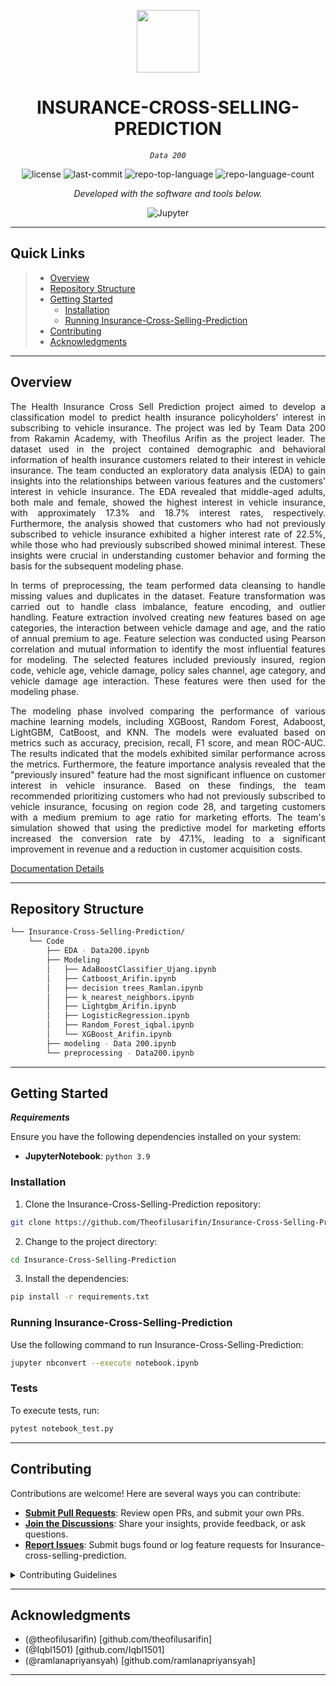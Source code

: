 <p align="center">
  <img src="https://img.icons8.com/external-tal-revivo-regular-tal-revivo/96/external-readme-is-a-easy-to-build-a-developer-hub-that-adapts-to-the-user-logo-regular-tal-revivo.png" width="100" />
</p>
<p align="center">
    <h1 align="center">INSURANCE-CROSS-SELLING-PREDICTION</h1>
</p>
<p align="center">
    <em><code>Data 200</code></em>
</p>
<p align="center">
	<img src="https://img.shields.io/github/license/Theofilusarifin/Insurance-Cross-Selling-Prediction?style=flat&color=0080ff" alt="license">
	<img src="https://img.shields.io/github/last-commit/Theofilusarifin/Insurance-Cross-Selling-Prediction?style=flat&color=0080ff" alt="last-commit">
	<img src="https://img.shields.io/github/languages/top/Theofilusarifin/Insurance-Cross-Selling-Prediction?style=flat&color=0080ff" alt="repo-top-language">
	<img src="https://img.shields.io/github/languages/count/Theofilusarifin/Insurance-Cross-Selling-Prediction?style=flat&color=0080ff" alt="repo-language-count">
<p>
<p align="center">
		<em>Developed with the software and tools below.</em>
</p>
<p align="center">
	<img src="https://img.shields.io/badge/Jupyter-F37626.svg?style=flat&logo=Jupyter&logoColor=white" alt="Jupyter">
</p>
<hr>

##  Quick Links

> - [ Overview](#-overview)
> - [ Repository Structure](#-repository-structure)
> - [ Getting Started](#-getting-started)
>   - [ Installation](#-installation)
>   - [ Running Insurance-Cross-Selling-Prediction](#-running-Insurance-Cross-Selling-Prediction)
> - [ Contributing](#-contributing)
> - [ Acknowledgments](#-acknowledgments)

---

##  Overview
<p align="justify">
The Health Insurance Cross Sell Prediction project aimed to develop a classification model to predict health insurance policyholders' interest in subscribing to vehicle insurance. The project was led by Team Data 200 from Rakamin Academy, with Theofilus Arifin as the project leader. The dataset used in the project contained demographic and behavioral information of health insurance customers related to their interest in vehicle insurance. The team conducted an exploratory data analysis (EDA) to gain insights into the relationships between various features and the customers' interest in vehicle insurance. The EDA revealed that middle-aged adults, both male and female, showed the highest interest in vehicle insurance, with approximately 17.3% and 18.7% interest rates, respectively. Furthermore, the analysis showed that customers who had not previously subscribed to vehicle insurance exhibited a higher interest rate of 22.5%, while those who had previously subscribed showed minimal interest. These insights were crucial in understanding customer behavior and forming the basis for the subsequent modeling phase.
</p>
<p align="justify">
In terms of preprocessing, the team performed data cleansing to handle missing values and duplicates in the dataset. Feature transformation was carried out to handle class imbalance, feature encoding, and outlier handling. Feature extraction involved creating new features based on age categories, the interaction between vehicle damage and age, and the ratio of annual premium to age. Feature selection was conducted using Pearson correlation and mutual information to identify the most influential features for modeling. The selected features included previously insured, region code, vehicle age, vehicle damage, policy sales channel, age category, and vehicle damage age interaction. These features were then used for the modeling phase.
</p>
<p align="justify">
The modeling phase involved comparing the performance of various machine learning models, including XGBoost, Random Forest, Adaboost, LightGBM, CatBoost, and KNN. The models were evaluated based on metrics such as accuracy, precision, recall, F1 score, and mean ROC-AUC. The results indicated that the models exhibited similar performance across the metrics. Furthermore, the feature importance analysis revealed that the "previously insured" feature had the most significant influence on customer interest in vehicle insurance. Based on these findings, the team recommended prioritizing customers who had not previously subscribed to vehicle insurance, focusing on region code 28, and targeting customers with a medium premium to age ratio for marketing efforts. The team's simulation showed that using the predictive model for marketing efforts increased the conversion rate by 47.1%, leading to a significant improvement in revenue and a reduction in customer acquisition costs.
</p>

[Documentation Details](https://github.com/Theofilusarifin/Insurance-Cross-Selling-Prediction/blob/main/Documentation.pdf)

---

##  Repository Structure

```sh
└── Insurance-Cross-Selling-Prediction/
    └── Code
        ├── EDA - Data200.ipynb
        ├── Modeling
        │   ├── AdaBoostClassifier_Ujang.ipynb
        │   ├── Catboost_Arifin.ipynb
        │   ├── decision trees_Ramlan.ipynb
        │   ├── k_nearest_neighbors.ipynb
        │   ├── Lightgbm_Arifin.ipynb
        │   ├── LogisticRegression.ipynb
        │   ├── Random_Forest_iqbal.ipynb
        │   └── XGBoost_Arifin.ipynb
        ├── modeling - Data 200.ipynb
        └── preprocessing - Data200.ipynb
```

---

##  Getting Started

***Requirements***

Ensure you have the following dependencies installed on your system:

* **JupyterNotebook**: `python 3.9`

###  Installation

1. Clone the Insurance-Cross-Selling-Prediction repository:

```sh
git clone https://github.com/Theofilusarifin/Insurance-Cross-Selling-Prediction
```

2. Change to the project directory:

```sh
cd Insurance-Cross-Selling-Prediction
```

3. Install the dependencies:

```sh
pip install -r requirements.txt
```

###  Running Insurance-Cross-Selling-Prediction

Use the following command to run Insurance-Cross-Selling-Prediction:

```sh
jupyter nbconvert --execute notebook.ipynb
```

###  Tests

To execute tests, run:

```sh
pytest notebook_test.py
```

---


##  Contributing

Contributions are welcome! Here are several ways you can contribute:

- **[Submit Pull Requests](https://github/Theofilusarifin/Insurance-Cross-Selling-Prediction/blob/main/CONTRIBUTING.md)**: Review open PRs, and submit your own PRs.
- **[Join the Discussions](https://github/Theofilusarifin/Insurance-Cross-Selling-Prediction/discussions)**: Share your insights, provide feedback, or ask questions.
- **[Report Issues](https://github/Theofilusarifin/Insurance-Cross-Selling-Prediction/issues)**: Submit bugs found or log feature requests for Insurance-cross-selling-prediction.

<details closed>
    <summary>Contributing Guidelines</summary>

1. **Fork the Repository**: Start by forking the project repository to your GitHub account.
2. **Clone Locally**: Clone the forked repository to your local machine using a Git client.
   ```sh
   git clone https://github.com/Theofilusarifin/Insurance-Cross-Selling-Prediction
   ```
3. **Create a New Branch**: Always work on a new branch, giving it a descriptive name.
   ```sh
   git checkout -b new-feature-x
   ```
4. **Make Your Changes**: Develop and test your changes locally.
5. **Commit Your Changes**: Commit with a clear message describing your updates.
   ```sh
   git commit -m 'Implemented new feature x.'
   ```
6. **Push to GitHub**: Push the changes to your forked repository.
   ```sh
   git push origin new-feature-x
   ```
7. **Submit a Pull Request**: Create a PR against the original project repository. Clearly describe the changes and their motivations.

Once your PR is reviewed and approved, it will be merged into the main branch.

</details>

---

##  Acknowledgments

- (@theofilusarifin) [github.com/theofilusarifin]
- (@Iqbl1501) [github.com/Iqbl1501]
- (@ramlanapriyansyah) [github.com/ramlanapriyansyah]
---
